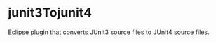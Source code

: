 junit3Tojunit4
==============

Eclipse plugin that converts JUnit3 source files to JUnit4 source files.